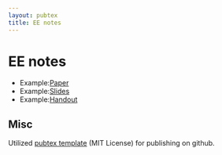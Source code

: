 ```yaml
---
layout: pubtex
title: EE notes
---
```


# EE notes

* Example:[Paper](https://mschweikardt.github.io/ee-notes/paper.pdf)
* Example:[Slides](https://mschweikardt.github.io/ee-notes/slides.pdf)
* Example:[Handout](https://mschweikardt.github.io/ee-notes/slides_handout.pdf)


## Misc

Utilized [pubtex template](https://github.com/jonhue/pubtex) (MIT License) for
publishing on github.